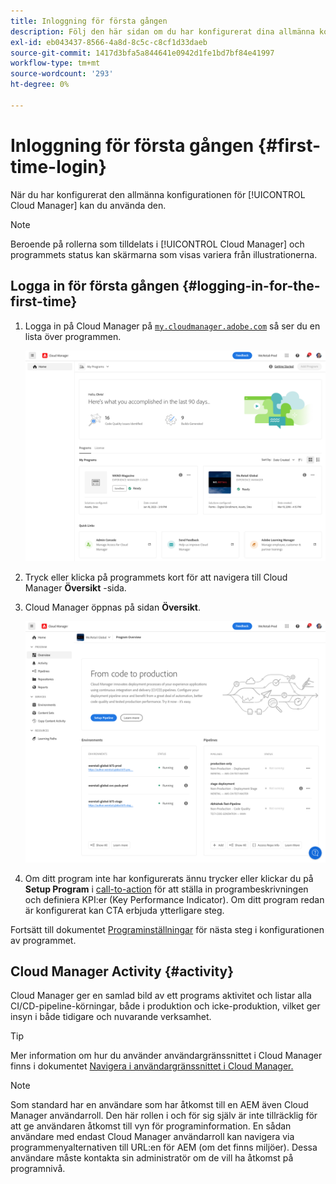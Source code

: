 ```yaml
---
title: Inloggning för första gången
description: Följ den här sidan om du har konfigurerat dina allmänna konfigurationer och vill använda Cloud Manager för första gången.
exl-id: eb043437-8566-4a8d-8c5c-c8cf1d33daeb
source-git-commit: 1417d3bfa5a844641e0942d1fe1bd7bf84e41997
workflow-type: tm+mt
source-wordcount: '293'
ht-degree: 0%

---
```



# Inloggning för första gången {#first-time-login}

När du har konfigurerat den allmänna konfigurationen för [!UICONTROL Cloud Manager] kan du använda den.

>[!NOTE]
>
>Beroende på rollerna som tilldelats i [!UICONTROL Cloud Manager] och programmets status kan skärmarna som visas variera från illustrationerna.

## Logga in för första gången {#logging-in-for-the-first-time}

1. Logga in på Cloud Manager på [`my.cloudmanager.adobe.com`](https://my.cloudmanager.adobe.com/) så ser du en lista över programmen.

   ![Cloud Manager-konsol](/help/assets/cloud-manager-console.png)

1. Tryck eller klicka på programmets kort för att navigera till Cloud Manager **Översikt** -sida.

1. Cloud Manager öppnas på sidan **Översikt**.

   ![Cloud Manager - översikt](/help/assets/program-overview-page.png)

1. Om ditt program inte har konfigurerats ännu trycker eller klickar du på **Setup Program** i [call-to-action](/help/getting-started/navigation.md#cta) för att ställa in programbeskrivningen och definiera KPI:er (Key Performance Indicator). Om ditt program redan är konfigurerat kan CTA erbjuda ytterligare steg.

Fortsätt till dokumentet [Programinställningar](/help/getting-started/program-setup.md) för nästa steg i konfigurationen av programmet.

## Cloud Manager Activity {#activity}

Cloud Manager ger en samlad bild av ett programs aktivitet och listar alla CI/CD-pipeline-körningar, både i produktion och icke-produktion, vilket ger insyn i både tidigare och nuvarande verksamhet.

>[!TIP]
>
>Mer information om hur du använder användargränssnittet i Cloud Manager finns i dokumentet [Navigera i användargränssnittet i Cloud Manager.](/help/getting-started/navigation.md)

>[!NOTE]
>
>Som standard har en användare som har åtkomst till en AEM även Cloud Manager användarroll. Den här rollen i och för sig själv är inte tillräcklig för att ge användaren åtkomst till vyn för programinformation. En sådan användare med endast Cloud Manager användarroll kan navigera via programmenyalternativen till URL:en för AEM (om det finns miljöer). Dessa användare måste kontakta sin administratör om de vill ha åtkomst på programnivå.
